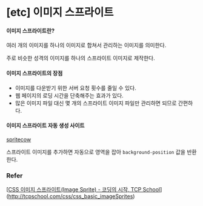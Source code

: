 # [etc] 이미지 스프라이트

#### 이미지 스프라이트란?

여러 개의 이미지를 하나의 이미지로 합쳐서 관리하는 이미지를 의미한다.

주로 비슷한 성격의 이미지를 하나의 스프라이트 이미지로 제작한다.



#### 이미지 스프라이트의 장점

- 이미지를 다운받기 위한 서버 요청 횟수를 줄일 수 있다.
- 웹 페이지의 로딩 시간을 단축해주는 효과가 있다.
- 많은 이미지 파일 대신 몇 개의 스프라이트 이미지 파일만 관리하면 되므로 간편하다.



#### 이미지 스프라이트 자동 생성 사이트

[spritecow](<http://www.spritecow.com/>)

스프라이트 이미지를 추가하면 자동으로 영역을 잡아 `background-position` 값을 반환한다.



### Refer

[[CSS 이미지 스프라이트(Image Sprite) - 코딩의 시작, TCP School](http://tcpschool.com/css/css_basic_imageSprites)](<http://tcpschool.com/css/css_basic_imageSprites>)